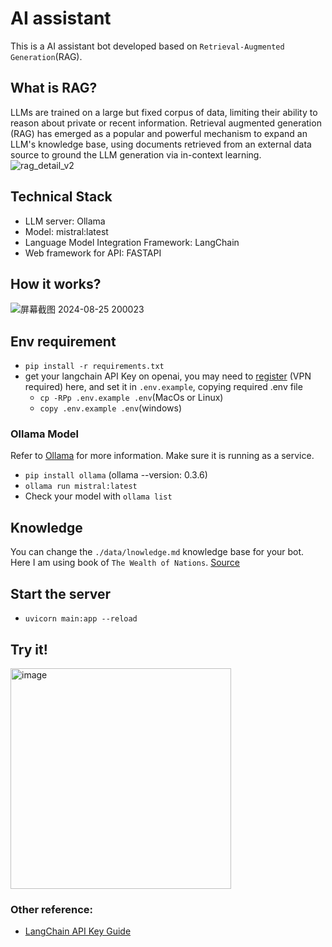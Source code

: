# AI assistant
This is a AI assistant bot developed based on `Retrieval-Augmented Generation`(RAG). 

## What is RAG?
LLMs are trained on a large but fixed corpus of data, limiting their ability to reason about private or recent information. Retrieval augmented generation (RAG) has emerged as a popular and powerful mechanism to expand an LLM's knowledge base, using documents retrieved from an external data source to ground the LLM generation via in-context learning. 
![rag_detail_v2](https://github.com/langchain-ai/rag-from-scratch/assets/122662504/54a2d76c-b07e-49e7-b4ce-fc45667360a1)

## Technical Stack
- LLM server: Ollama
- Model:  mistral:latest
- Language Model Integration Framework: LangChain
- Web framework for API: FASTAPI

## How it works?
![屏幕截图 2024-08-25 200023](https://github.com/user-attachments/assets/c50d24a7-89d1-4845-b51a-1c2896390177)

## Env requirement
- `pip install -r requirements.txt`
- get your langchain API Key on openai, you may need to [register] (VPN required) here, and set it in `.env.example`, copying required .env file
   - `cp -RPp .env.example .env`(MacOs or Linux)
   - `copy .env.example .env`(windows)

### Ollama Model
Refer to [Ollama] for more information. Make sure it is running as a service.
- `pip install ollama` (ollama --version: 0.3.6)
- `ollama run mistral:latest`
- Check your model with `ollama list`

## Knowledge
You can change the `./data/lnowledge.md` knowledge base for your bot. Here I am using book of `The Wealth of Nations`. [Source]
## Start the server
- `uvicorn main:app --reload`

## Try it!
<img width="353" alt="image" src="https://github.com/user-attachments/assets/5b576179-d09d-46d2-ac56-6f3544b8d0df">

### Other reference:
- [LangChain API Key Guide]

[Langchain]:https://python.langchain.com/v0.2/docs/integrations/text_embedding/ollama/
[Ollama]:https://ollama.com/
[LangChain API Key Guide]:https://www.restack.io/docs/langchain-knowledge-langchain-api-key-guide
[register]: https://platform.openai.com/
[Technical method]:https://juejin.cn/post/7378779608353669158
[Source]: https://github.com/mlschmitt/classic-books-markdown/tree/main
